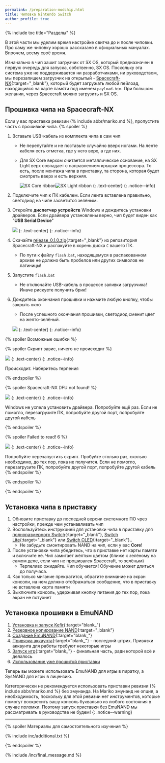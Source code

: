 ```yaml
---
permalink: /preparation-modchip.html
title: Чиповка Nintendo Switch 
author_profile: true
---
```


{% include toc title="Разделы" %}

В этой части мы уделим время настройке свитча до и после чиповки. Про саму же чиповку хорошо рассказано в официальных мануалах. Впрочем, всему своё время.

Изначально в чип зашит загрузчик от SX OS, который предназначен в первую очередь для запуска, собственно, SX OS. Поскольку эта система уже не поддерживается ни разработчиками, ни руководством, мы перезапишем загрузчик на открытый - [Spacecraft-NX](https://github.com/Spacecraft-NX/firmware){:target="_blank"}, который будет загружать любой пейлоад, находящийся на карте памяти под именем `payload.bin`. При большом желании, через Spacecraft можно загрузить и SX OS. 

## Прошивка чипа на Spacecraft-NX
Если у вас приставка ревизии {% include abbr/mariko.md %}, пропустите часть с прошивкой чипа. 
{% spoiler  %}

1. Вставьте USB-кабель из комплекта чипа в сам чип
	 * Не перепутайте и не поставьте случайно вверх ногами. На ленте кабеля есть отметка, где у него верх, а где них. 
	 * Для SX Core верхом считается металлическое основание, на SX Light верх совпадает с направлением крышки процессора. То есть, после монтажа чипа в приставку, та сторона, которая будет смотреть вверх и есть верхняя. 

		![SX Core ribbon](/images/modchips/core_up.png)![SX Light ribbon](/images/modchips/light_up.png)
		{: .text-center}
		{: .notice--info}

1. Подключите чип к ПК кабелем. Если лента вставлена правильно, светодиод на чипе засветится зелёным. 
1. Откройте **диспетчер устройств** Windows и дождитесь установки драйверов. Если драйвера установлены верно, чип будет виден как "**USB Serial Device**"

	![](/images/modchips/device_manager.png)
	{: .text-center}
	{: .notice--info}

1. Скачайте [release_0.1.0.zip](https://github.com/Spacecraft-NX/firmware/releases/latest){:target="_blank"} из репозитория Spacecraft-NX и распакуйте в корень диска `C` вашего ПК.
	* По пути к файлу `flash.bat`, находящемуся в распакованном архиве не должно быть пробелов или других символов не латиницы!
1. Запустите `flash.bat`
	* Не отключайте USB-кабель в процессе заливки загрузчика! Иначе рискуете получить брик!
1. Дождитесь окончания прошивки и нажмите любую кнопку, чтобы закрыть окно 
	* После успешного окончания прошивки, светодиод сменит цвет на желто-зелёный.

	![](/images/modchips/done.png)
	{: .text-center}
	{: .notice--info}

{% spoiler Возможные ошибки %}

{% spoiler Скрипт завис, ничего не происходит %}

![](/images/modchips/freeze.png)
{: .text-center}
{: .notice--info}

Происходит. Наберитесь терпения

{% endspoiler %}

{% spoiler Spacecraft-NX DFU not found! %}

![](/images/modchips/DFU.png)
{: .text-center}
{: .notice--info}

Windows не успела установить драйвера. Попробуйте ещё раз. Если не помогло, перезагрузите ПК, попробуйте другой порт, попробуйте другой кабель

{% endspoiler %}

{% spoiler Failed to read! 6 %}

![](/images/modchips/error6.png)
{: .text-center}
{: .notice--info}

Попробуйте перезапустить скрипт. Пробуйте столько раз, сколько необходимо, до тех пор, пока не получится. Если не помогло, перезагрузите ПК, попробуйте другой порт, попробуйте другой кабель
{% endspoiler %}

{% endspoiler %}

{% endspoiler %}

## Установка чипа в приставку 

1. Обновите приставку до последней версии системного ПО чрез настройки, прежде чем устанавливать чип
1. Воспользуйтесь инструкцией для установки чипа в приставку для [полноразмерного Switch](https://www.sthetix.info/installing-the-sx-core-mod-kit-full-guide/){:target="_blank"}, [Switch Lite](https://www.sthetix.info/installing-the-sx-lite-mod-kit/){:target="_blank"} или [Switch OLED](https://www.sthetix.info/hacking-the-switch-oled/){:target="_blank"}..
	* Не забудьте смонтировать NAND на чип, если у вас **Core**!
1. После установки чипа убедитесь, что в приставке нет карты памяти и включите её. Чип замигает жёлтым цветом (ближе к зелёному на самом деле, если чип не прошивался Spacecraft, то зелёным)
	* Терпеливо ожидайте. Чип обучается! Обучение может длиться до получаса.
1. Как только мигание прекратится, обратите внимание на экран консоли, на нем должно отображаться сообщение, что в приставку не вставлена карта памяти
1. Выключите консоль, удерживая кнопку питания до тех пор, пока экран не потухнет 

## Установка прошивки в EmuNAND

1. [Установка и запуск Kefir](kefir){:target="blank_"}
1. [Резервное копирование NAND](backup-nand){:target="_blank"}
1. [Создание EmuNAND](emunand){:target="blank_"}
1. [Привязка аккаунта](link-account){:target="blank_"} - последний штрих. Привязки аккаунта для работы требуют некоторые игры
1. [Запуск игр](games){:target="blank_"} - финальная часть, ради которой всё и делалось
1. [Использование уже прошитой приставки](usage)

Теперь вы можете использовать EmuNAND для игры в пиратку, а SysNAND для игры в лицензию.

Категорически не рекомендуется использовать приставки ревизии {% include abbr/mariko.md %} без эмунанда. На Mariko эмунанд не опция, а необходимость, поскольку для этой ревизии нет инструментов, которые помогут воскресить вашу консоль буквально из любого состояния в случае поломки. Поэтому запуск приставки без EmuNAND мы рассматривать в руководстве не будем!
{: .notice--warning}

___

{% spoiler Материалы для самостоятельного изучения %}

{% include inc/additional.txt %}

{% endspoiler %}

{% include /inc/final_message.md %}

<script>
	localStorage.setItem('fuse', 1);
</script>